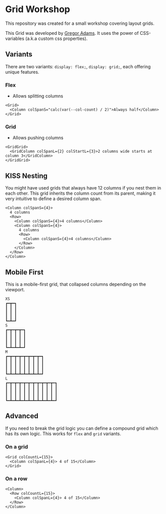 # Grid Workshop

This repository was created for a small workshop covering layout grids.

This Grid was developed by [Gregor Adams](https://github.com/pixelass). It uses the power of
CSS-variables (a.k.a custom css properties).

## Variants

There are two variants: `display: flex;`, `display: grid;`, each offering unique features.

### Flex

* Allows splitting columns

```tsx
<Grid>
  <Column colSpanS="calc(var(--col-count) / 2)">Always half</Column>
</Grid>
```


### Grid

* Allows pushing columns

```tsx
<GridGrid>
  <GridColumn colSpanL={2} colStartL={3}>2 columns wide starts at column 3</GridColumn>
</GridGrid>
```

## KISS Nesting

You might have used grids that always have 12 columns if you nest them in each other. This grid
inherits the column count from its parent, making it very intuitive to define a desired column span.

```tsx
<Column colSpanS={4}>
  4 columns
  <Row>
    <Column colSpanS={4}>4 columns</Column>
    <Column colSpanS={4}>
      4 columns
      <Row>
        <Column colSpanS={4}>4 columns</Column>
      </Row>
    </Column>
  </Row>
</Column>
```

## Mobile First

This is a mobile-first grid, that collapsed columns depending on the viewport.

```
XS
┏━┳━┓
┃ ┃ ┃
┃ ┃ ┃
┃ ┃ ┃
┗━┻━┛
S
┏━┳━┳━┳━┓
┃ ┃ ┃ ┃ ┃
┃ ┃ ┃ ┃ ┃
┃ ┃ ┃ ┃ ┃
┗━┻━┻━┻━┛
M
┏━┳━┳━┳━┳━┳━┳━┳━┓
┃ ┃ ┃ ┃ ┃ ┃ ┃ ┃ ┃
┃ ┃ ┃ ┃ ┃ ┃ ┃ ┃ ┃
┃ ┃ ┃ ┃ ┃ ┃ ┃ ┃ ┃
┗━┻━┻━┻━┻━┻━┻━┻━┛
L
┏━┳━┳━┳━┳━┳━┳━┳━┳━┳━┳━┓
┃ ┃ ┃ ┃ ┃ ┃ ┃ ┃ ┃ ┃ ┃ ┃
┃ ┃ ┃ ┃ ┃ ┃ ┃ ┃ ┃ ┃ ┃ ┃
┃ ┃ ┃ ┃ ┃ ┃ ┃ ┃ ┃ ┃ ┃ ┃
┗━┻━┻━┻━┻━┻━┻━┻━┻━┻━┻━┛
```

## Advanced

If you need to break the grid logic you can define a compound grid which has its own logic.
This works for `flex` and `grid` variants.

### On a grid
```tsx
<Grid colCountL={15}>
  <Column colSpanL={4}> 4 of 15</Column>
</Grid>
```
### On a row
```tsx
<Column>
  <Row colCountL={15}>
    <Column colSpanL={4}> 4 of 15</Column>
  </Row>
</Column>
```
